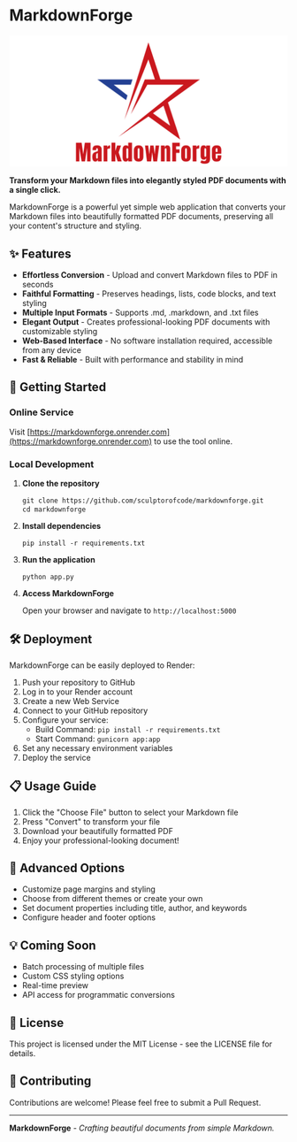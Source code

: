 # MarkdownForge

![MarkdownForge Logo](static/logo/logo.png)

**Transform your Markdown files into elegantly styled PDF documents with a single click.**

MarkdownForge is a powerful yet simple web application that converts your Markdown files into beautifully formatted PDF documents, preserving all your content's structure and styling.

## ✨ Features

- **Effortless Conversion** - Upload and convert Markdown files to PDF in seconds
- **Faithful Formatting** - Preserves headings, lists, code blocks, and text styling
- **Multiple Input Formats** - Supports .md, .markdown, and .txt files
- **Elegant Output** - Creates professional-looking PDF documents with customizable styling
- **Web-Based Interface** - No software installation required, accessible from any device
- **Fast & Reliable** - Built with performance and stability in mind

## 🚀 Getting Started

### Online Service

Visit [https://markdownforge.onrender.com](https://markdownforge.onrender.com) to use the tool online.

### Local Development

1. **Clone the repository**
   ```
   git clone https://github.com/sculptorofcode/markdownforge.git
   cd markdownforge
   ```

2. **Install dependencies**
   ```
   pip install -r requirements.txt
   ```

3. **Run the application**
   ```
   python app.py
   ```

4. **Access MarkdownForge**
   
   Open your browser and navigate to `http://localhost:5000`

## 🛠️ Deployment

MarkdownForge can be easily deployed to Render:

1. Push your repository to GitHub
2. Log in to your Render account
3. Create a new Web Service
4. Connect to your GitHub repository
5. Configure your service:
   - Build Command: `pip install -r requirements.txt`
   - Start Command: `gunicorn app:app`
6. Set any necessary environment variables
7. Deploy the service

## 📋 Usage Guide

1. Click the "Choose File" button to select your Markdown file
2. Press "Convert" to transform your file
3. Download your beautifully formatted PDF
4. Enjoy your professional-looking document!

## 🔧 Advanced Options

- Customize page margins and styling
- Choose from different themes or create your own
- Set document properties including title, author, and keywords
- Configure header and footer options

## 💡 Coming Soon

- Batch processing of multiple files
- Custom CSS styling options
- Real-time preview
- API access for programmatic conversions

## 📝 License

This project is licensed under the MIT License - see the LICENSE file for details.

## 🤝 Contributing

Contributions are welcome! Please feel free to submit a Pull Request.

---

**MarkdownForge** - *Crafting beautiful documents from simple Markdown.*

